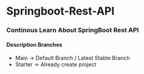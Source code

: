 # Springboot-Rest-API

### Continous Learn About SpringBoot Rest API

#### Description Branches
- Main -> Default Branch / Latest Stable Branch
- Starter -> Already create project
